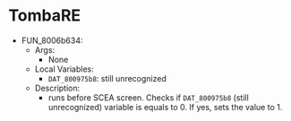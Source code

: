# TombaRE

- FUN_8006b634: 
  - Args:
    - None
  - Local Variables:
    - `DAT_800975b8`: still unrecognized
  - Description:
    - runs before SCEA screen. Checks if `DAT_800975b8` (still unrecognized) variable is equals to 0. If yes, sets the value to 1.

